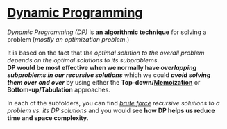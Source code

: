 # [Dynamic Programming](https://en.wikipedia.org/wiki/Dynamic_programming) # 
_Dynamic Programming (DP)_ is **an algorithmic technique** for solving a problem (_mostly an optimization problem_.)  

It is based on the fact that _the optimal solution to the overall problem depends on the optimal solutions to its subproblems_.  
**DP would be most effective when we normally have _overlapping subproblems in our recursive solutions_** which we could **_avoid solving them over ond over_** 
by using either the **Top-down/[Memoization](https://en.wikipedia.org/wiki/Memoization)** or **Bottom-up/Tabulation** approaches.

In each of the subfolders, you can find _[brute force](https://en.wikipedia.org/wiki/Brute_force) recursive solutions to a problem vs. its DP solutions_ 
and you would see **how DP helps us reduce time and space complexity**.
